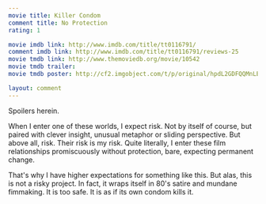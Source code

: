 ```yaml
---
movie title: Killer Condom
comment title: No Protection
rating: 1

movie imdb link: http://www.imdb.com/title/tt0116791/
comment imdb link: http://www.imdb.com/title/tt0116791/reviews-25
movie tmdb link: http://www.themoviedb.org/movie/10542
movie tmdb trailer: 
movie tmdb poster: http://cf2.imgobject.com/t/p/original/hpdL2GDFQQMnLEf6wmj7OXpu6wt.jpg

layout: comment
---
```


Spoilers herein.

When I enter one of these worlds, I expect risk. Not by itself of course, but paired with clever  insight, unusual metaphor or sliding perspective. But above all, risk. Their risk is my risk.  Quite literally, I enter these film relationships promiscuously without protection, bare,  expecting permanent change.

That's why I have higher expectations for something like this. But alas, this is not a risky  project. In fact, it wraps itself in 80's satire and mundane fimmaking. It is too safe. It is as if  its own condom kills it.